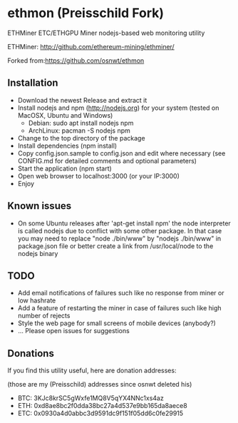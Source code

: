 # ethmon (Preisschild Fork)
ETHMiner ETC/ETHGPU Miner nodejs-based web monitoring utility


ETHMiner:   http://github.com/ethereum-mining/ethminer/

Forked from:https://github.com/osnwt/ethmon

## Installation
* Download the newest Release and extract it
* Install nodejs and npm (http://nodejs.org) for your system (tested on MacOSX, Ubuntu and Windows)
  - Debian: sudo apt install nodejs npm
  - ArchLinux: pacman -S nodejs npm
* Change to the top directory of the package
* Install dependencies (npm install)
* Copy config.json.sample to config.json and edit where necessary (see CONFIG.md for detailed comments and optional parameters)
* Start the application (npm start)
* Open web browser to localhost:3000 (or your IP:3000)
* Enjoy

## Known issues
* On some Ubuntu releases after 'apt-get install npm' the node interpreter is called nodejs due to conflict with some other package. In that case you may need to replace "node ./bin/www" by "nodejs ./bin/www" in package.json file or better create a link from /usr/local/node to the nodejs binary 



## TODO
* Add email notifications of failures such like no response from miner or low hashrate
* Add a feature of restarting the miner in case of failures such like high number of rejects
* Style the web page for small screens of mobile devices (anybody?)
* ... Please open issues for suggestions
## Donations
If you find this utility useful, here are donation addresses:

(those are my (Preisschild) addresses since osnwt deleted his)

* BTC: 3KJc8krSC5gWxfe1MQ8V5qYX4NNc1xs4az
* ETH: 0xd8ae8bc2f0dda38bc27a4d537e9bb165da8aece8
* ETC: 0x0930a4d0abbc3d9591dc9f151f05dd6c0fe29915

